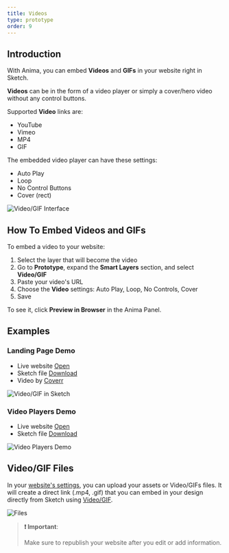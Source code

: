 ```yaml
---
title: Videos
type: prototype
order: 9
---
```


## Introduction

With Anima, you can embed  **Videos** and **GIFs** in your website right in Sketch. 

**Videos** can be in the form of a video player or simply a cover/hero video without any control buttons.

Supported **Video** links are:

* YouTube
* Vimeo
* MP4
* GIF

The embedded video player can have these settings:

* Auto Play
* Loop
* No Control Buttons
* Cover (rect)

![Video/GIF Interface](http://f.cl.ly/items/1s0I460d3L2S0D1q122A/Video%20GIF.png)

## How To Embed Videos and GIFs
To embed a video to your website:

 1. Select the layer that will become the video
 2. Go to **Prototype**, expand the **Smart Layers** section, and select **Video/GIF**
 3. Paste your video's URL
 4. Choose the **Video** settings: Auto Play, Loop, No Controls, Cover
 5. Save
 
To see it, click **Preview in Browser** in the Anima Panel.

## Examples

### Landing Page Demo

* Live website [Open](https://launchpad.animaapp.com/video-mp4-example)
* Sketch file [Download](/docs/assets/video-example.sketch)
* Video by [Coverr](https://www.coverr.co)

![Video/GIF in Sketch](http://f.cl.ly/items/3q3J0L1c3f0U1K3P2u0W/Landing%20Page%20Video.png)

### Video Players Demo

* Live website [Open](https://launchpad.animaapp.com/video-demo)
* Sketch file [Download](/docs/assets/video-demo.sketch)

![Video Players Demo](http://f.cl.ly/items/3x2Z1Z1Y1P1a192u0Q41/Video%20Browsers%20Demo.png)

## Video/GIF Files

In your [website's settings](https://docs.animaapp.com/v3/export/manage-website.html), you can upload your assets or Video/GIFs files. It will create a direct link (.mp4, .gif) that you can embed in your design directly from Sketch using [Video/GIF](https://docs.animaapp.com/v3/prototype/03-videos.html).

![Files](http://f.cl.ly/items/2Z1M3e083s1d3G3d0i2w/Files%E2%80%932x.png)

>**❗️ Important**:
>
>Make sure to republish your website after you edit or add information.
>
